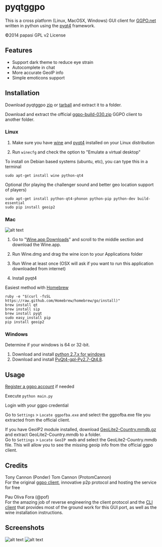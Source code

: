 pyqtggpo
========

This is a cross platform (Linux,  MacOSX, Windows) GUI client for
[GGPO.net](http://ggpo.net/) written in python using the
[pyqt4](http://www.riverbankcomputing.com/software/pyqt/download) framework.

&copy;2014 papasi GPL v2 License

## Features
- Support dark theme to reduce eye strain
- Autocomplete in chat
- More accurate GeoIP info
- Simple emoticons support

## Installation
Download pyqtggpo [zip](https://github.com/doctorguile/pyqtggpo/archive/master.zip) or [tarball](https://github.com/doctorguile/pyqtggpo/tarball/master) and extract it to a folder.

Download and extract the official [ggpo-build-030.zip](http://ggpo.net/ggpo-build-030.zip) GGPO client to another folder.


### Linux
1. Make sure you have [wine](http://www.winehq.org/) and
[pyqt4](http://www.riverbankcomputing.com/software/pyqt/download) installed 
on your Linux distribution

2. Run ```winecfg``` and check the option to "Emulate a virtual desktop"

To install on Debian based systems (ubuntu, etc), you can type this in a terminal

	sudo apt-get install wine python-qt4

Optional (for playing the challenger sound and better geo location support of players)

	sudo apt-get install python-qt4-phonon python-pip python-dev build-essential 
	sudo pip install geoip2


### Mac
![alt text](http://i.imgur.com/Yas0DOm.png "Wine.app Downloads")

1. Go to "[Wine.app Downloads](http://winebottler.kronenberg.org/downloads)" and scroll to the middle section and download the Wine.app.

2. Run Wine.dmg and drag the wine icon to your Applications folder

3. Run Wine at least once (OSX will ask if you want to run this application downloaded from internet)

4. Install pyqt4

Easiest method with [Homebrew](http://brew.sh/)

    ruby -e "$(curl -fsSL https://raw.github.com/Homebrew/homebrew/go/install)"
    brew install qt
    brew install sip
    brew install pyqt
    sudo easy_install pip
    pip install geoip2

### Windows
Determine if your windows is 64 or 32-bit. 

1. Download and install [python 2.7.x for windows](http://python.org/download/releases/2.7.6/)
2. Download and install [PyQt4-gpl-Py2.7-Qt4.8](http://www.riverbankcomputing.com/software/pyqt/download).

## Usage
[Register a ggpo account](http://ggpo.net/forums/ucp.php?mode=register) if needed

Execute ```python main.py```

Login with your ggpo credential

Go to `Settings` > `Locate ggpofba.exe` and select the ggpofba.exe file you extracted from the official client.

If you have GeoIP2 module installed, download
[GeoLite2-Country.mmdb.gz](http://geolite.maxmind.com/download/geoip/database/GeoLite2-Country.mmdb.gz)
and extract GeoLite2-Country.mmdb to a folder.<br/>
Go to `Settings` > `Locate GeoIP mmdb` and select the GeoLite2-Country.mmdb file.
This will allow you to see the missing geoip info from the official ggpo client.

## Credits
Tony Cannon (Ponder) Tom Cannon (ProtomCannon)<br />
For the original [ggpo client](http://ggpo.net), innovative p2p
protocol and hosting the service for free

Pau Oliva Fora (@pof)<br />
For the amazing job of reverse engineering the client protocol
and the [CLI client](http://poliva.github.io/ggpo/) that provides
most of the ground work for this GUI port, as well as the wine installation instructions.

## Screenshots
![alt text](http://i.imgur.com/E80zA9t.png "ggpo screenshot 0")
![alt text](http://i.imgur.com/ofh4mwQ.png "ggpo screenshot 1")